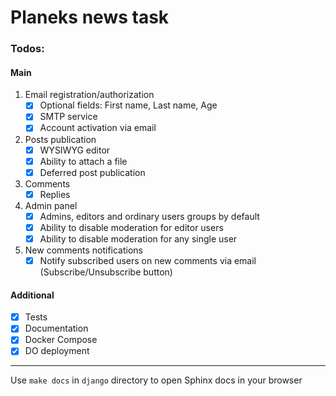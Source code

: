 # Planeks news task

### Todos:

#### Main

1. Email registration/authorization
    - [x] Optional fields: First name, Last name, Age
    - [x] SMTP service
    - [x] Account activation via email

2. Posts publication
    - [x] WYSIWYG editor
    - [x] Ability to attach a file
    - [x] Deferred post publication

3. Comments
    - [x] Replies

4. Admin panel
    - [x] Admins, editors and ordinary users groups by default
    - [x] Ability to disable moderation for editor users
    - [x] Ability to disable moderation for any single user
    
5. New comments notifications
    - [x] Notify subscribed users on new comments via email (Subscribe/Unsubscribe button)

#### Additional

- [x] Tests
- [x] Documentation
- [x] Docker Compose
- [x] DO deployment

---

Use `make docs` in `django` directory to open Sphinx docs in your browser
